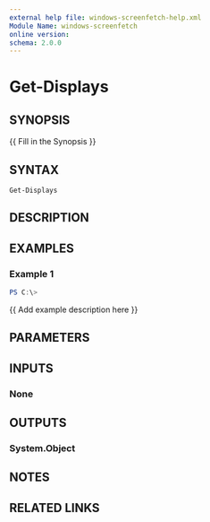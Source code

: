 ```yaml
---
external help file: windows-screenfetch-help.xml
Module Name: windows-screenfetch
online version:
schema: 2.0.0
---
```


# Get-Displays

## SYNOPSIS
{{ Fill in the Synopsis }}

## SYNTAX

```
Get-Displays
```

## DESCRIPTION


## EXAMPLES

### Example 1
```powershell
PS C:\> 
```

{{ Add example description here }}

## PARAMETERS

## INPUTS

### None

## OUTPUTS

### System.Object
## NOTES

## RELATED LINKS
